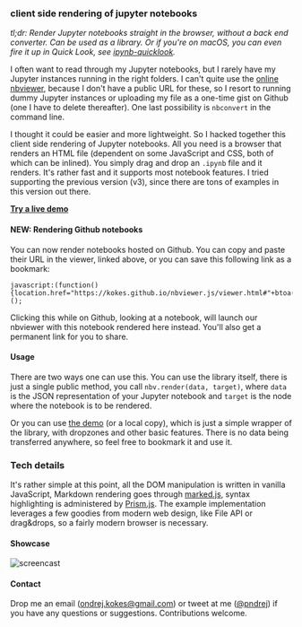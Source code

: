 ### client side rendering of jupyter notebooks

*tl;dr: Render Jupyter notebooks straight in the browser, without a back end converter. Can be used as a library. Or if you're on macOS, you can even fire it up in Quick Look, see [ipynb-quicklook](https://github.com/tuxu/ipynb-quicklook).*

I often want to read through my Jupyter notebooks, but I rarely have my Jupyter instances running in the right folders. I can't quite use the [online nbviewer](http://nbviewer.jupyter.org/), because I don't have a public URL for these, so I resort to running dummy Jupyter instances or uploading my file as a one-time gist on Github (one I have to delete thereafter). One last possibility is `nbconvert` in the command line.

I thought it could be easier and more lightweight. So I hacked together this client side rendering of Jupyter notebooks. All you need is a browser that renders an HTML file (dependent on some JavaScript and CSS, both of which can be inlined). You simply drag and drop an `.ipynb` file and it renders. It's rather fast and it supports most notebook features. I tried supporting the previous version (v3), since there are tons of examples in this version out there.

[**Try a live demo**](https://kokes.github.io/nbviewer.js/viewer.html)

#### NEW: Rendering Github notebooks

You can now render notebooks hosted on Github. You can copy and paste their URL in the viewer, linked above, or you can save this following link as a bookmark:

```
javascript:(function(){location.href="https://kokes.github.io/nbviewer.js/viewer.html#"+btoa(location.href);})();
```

Clicking this while on Github, looking at a notebook, will launch our nbviewer with this notebook rendered here instead. You'll also get a permanent link for you to share.

#### Usage

There are two ways one can use this. You can use the library itself, there is just a single public method, you call `nbv.render(data, target)`, where `data` is the JSON representation of your Jupyter notebook and `target` is the node where the notebook is to be rendered.

Or you can use [the demo](https://kokes.github.io/nbviewer.js/viewer.html) (or a local copy), which is just a simple wrapper of the library, with dropzones and other basic features. There is no data being transferred anywhere, so feel free to bookmark it and use it.

### Tech details
It's rather simple at this point, all the DOM manipulation is written in vanilla JavaScript, Markdown rendering goes through [marked.js](https://github.com/chjj/marked), syntax highlighting is administered by [Prism.js](http://prismjs.com/). The example implementation leverages a few goodies from modern web design, like File API or drag&drops, so a fairly modern browser is necessary.

#### Showcase

![screencast](https://raw.githubusercontent.com/kokes/nbviewer.js/master/preview.gif)


#### Contact

Drop me an email (ondrej.kokes@gmail.com) or tweet at me ([@pndrej](https://twitter.com/pndrej)) if you have any questions or suggestions. Contributions welcome.
